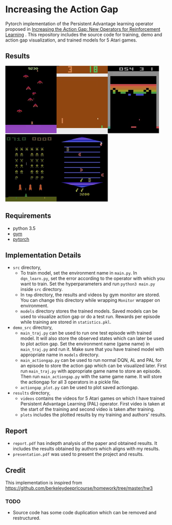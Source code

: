 # Increasing the Action Gap

Pytorch implementation of the Persistent Advantage learning operator proposed in [Increasing the Action Gap: New Operators for Reinforcement Learning](https://arxiv.org/abs/1512.04860) . This repository includes the source code for training, demo and action gap visualization, and trained models for 5 Atari games.

## Results

![Phoenix](./results/gifs/Phoenix.gif)![Pong](./results/gifs/Pong.gif)![Breakout](./results/gifs/Breakout.gif)![SpaceInvaders](./results/gifs/SpaceInvaders.gif)![Asterix](./results/gifs/Asterix.gif)

## Requirements

- python 3.5
- [gym](https://github.com/openai/gym#installation) 
- [pytorch](https://github.com/pytorch/pytorch#from-source)

## Implementation Details

- `src` directory,
  -  To train model, set the environment name in `main.py`. In `dqn_learn.py`, set the error according to the operator with which you want to train. Set the hyperparameters and run `python3 main.py` inside `src` directory.
  -  In `tmp` directory, the results and videos by gym monitor are stored. You can change this directory  while wrapping `Monitor` wrapper on environment.
  -  `models` directory stores the  trained models. Saved models can be used to visualize action gap or do a test run. Rewards per episode while training are stored in `statistics.pkl`. 
- `demo_src` directory,
  - `main_traj.py` can be used to run one test episode with trained model. It will also store the observed states which can later be used to plot action gap. Set the environment name (game name) in `main_traj.py`  and run it. Make sure that you have trained model with appropriate name in `models` directory.
  - `main_actiongap.py` can be used to run normal DQN, AL and PAL for an episode to store the action gap which can be visualized later. First run `main_traj.py` with appropriate game name to store an episode. Then run `main_actiongap.py` with the same game name. It will store the actiongap for all 3 operators in a pickle file.
  - `actiongap_plot.py` can be used to plot saved actiongap. 
- `results` directory,
  - `videos` contains the videos for 5 Atari games on which I have trained Persistent Advantage Learning (PAL) operator. First video is taken at the start of the training and second video is taken after training.
  - `plots` includes the plotted results by my training and authors' results.



## Report

- `report.pdf` has indepth analysis of the paper and obtained results. It includes the results obtained by authors which aligns with my results.
- `presentation.pdf` was used to present the project and results.



## Credit

This implementation is inspired from <https://github.com/berkeleydeeprlcourse/homework/tree/master/hw3>



### TODO

- Source code has some code duplication which can be removed and restructured.
